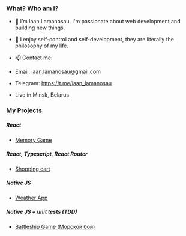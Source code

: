 ### What? Who am I?
- 👋 I’m Iaan Lamanosau. I'm passionate about web development and building new things.
- 🧠 I enjoy self-control and self-development, they are literally the philosophy of my life.
- 📫 Contact me:
- Email: iaan.lamanosau@gmail.com
- Telegram: https://t.me/iaan_lamanosau

- Live in Minsk, Belarus

### My Projects
##### React
- [Memory Game](https://github.com/twentysixhugs/Memory-Cards-Game)

##### React, Typescript, React Router
- [Shopping cart](https://github.com/twentysixhugs/shopping-cart)

##### Native JS
- [Weather App](https://github.com/twentysixhugs/Weather-app)

##### Native JS + unit tests (TDD)
- [Battleship Game (Морской бой)](https://github.com/twentysixhugs/Battleship)
